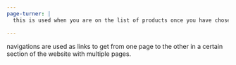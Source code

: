 ```yaml
---
page-turner: |
  this is used when you are on the list of products once you have chosen a certain category such as balls, jerseys, socks, etc.

---
```


navigations are used as links to get from one page to the other in a certain section of the website with multiple pages.
